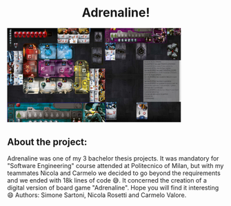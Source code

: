 <h1 align="center">Adrenaline!</h1>

<img src=https://github.com/SimoneSartoni/SoftwareEngineering/blob/master/readme/Gameplay.PNG width="80%"></p>


## About the project:

Adrenaline was one of my 3 bachelor thesis projects.
It was mandatory for "Software Engineering" course attended at Politecnico of Milan, but with my teammates Nicola and Carmelo we decided to go beyond the requirements and we ended with 18k lines of code :sweat_smile:.
It concerned the creation of a digital version of board game "Adrenaline". 
Hope you will find it interesting 	:smile:
Authors: Simone Sartoni, Nicola Rosetti and Carmelo Valore.

